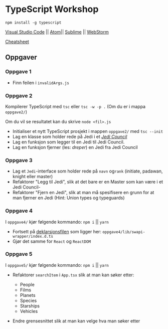 # TypeScript Workshop

`npm install -g typescript` 

[Visual Studio Code](https://code.visualstudio.com/) || [Atom](https://atom.io/)|| [Sublime](https://www.sublimetext.com/) || [WebStorm](https://www.jetbrains.com/webstorm/)

[Cheatsheet](https://devhints.io/typescript)

## Oppgaver

### Oppgave 1
+ Finn feilen i `invalidArgs.js`

### Oppgave 2
Kompilerer TypeScript med `tsc` eller `tsc -w -p .` (Om du er i mappa `oppgave2/`)

Om du vil se resultatet kan du skrive `node <fil>.js`

+ Initialiser et nytt TypeScript prosjekt i mappen `oppgave2/` med `tsc --init`
+ Lag en klasse som holder rede på Jedi i et [_Jedi Council_](https://en.wikipedia.org/wiki/Jedi#Jedi_High_Council)
+ Lag en funksjon som legger til en Jedi til Jedi Council.
+ Lag en funksjon fjerner (les: _dreper_) en Jedi fra Jedi Council

### Oppgave 3
+ Lag et `Jedi`-interface som holder rede på `navn` og`rank` (initiate, padawan, knight eller master)
+ Refaktorer "Legg til Jedi", slik at det bare er en Master som kan være i et Jedi Council-
+ Refaktorer "Fjern en Jedi", slik at man må spesifisere en grunn for at man fjerner en Jedi (Hint: Union types og typeguards)

### Oppgave 4
I `oppgave4/` kjør følgende kommando: `npm i` || `yarn`
+ Fortsett på [deklarsjonsfilen](https://www.typescriptlang.org/docs/handbook/declaration-files/templates.html) som ligger her: `oppgave4/lib/swapi-wrapper/index.d.ts`
+ Gjør det samme for `React` og `ReactDOM`

### Oppgave 5
I `oppgave5/` kjør følgende kommando: `npm i` || `yarn`
+ Refaktorer `searchItem` i `App.tsx` slik at man kan søker etter:
  + People
  + Films
  + Planets
  + Species
  + Starships
  + Vehicles

+ Endre grensesnittet slik at man kan velge hva man søker etter 